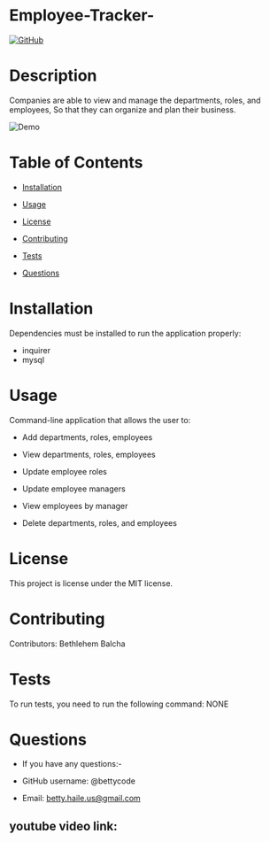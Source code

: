 # Employee-Tracker-



[![GitHub](https://img.shields.io/github/license/bettycode/Employee-Tracker-?logo=MIT&style=plastic)](https://github.com/BB/Employee-Tracker-)

# Description

Companies are able to view and manage the departments, roles, and employees, So that they can organize and plan their business.



![Demo](employeeT.gif)


# Table of Contents

* [Installation](#installation)

* [Usage](#usage)

* [License](#license)

* [Contributing](#contributing)

* [Tests](#tests)

* [Questions](#questions)

# Installation

Dependencies must be installed to run the application properly: 

* inquirer
* mysql

# Usage

Command-line application that allows the user to:


* Add departments, roles, employees


* View departments, roles, employees


* Update employee roles


* Update employee managers


* View employees by manager


* Delete departments, roles, and employees

# License

This project is license under the MIT license.

# Contributing

​Contributors: Bethlehem Balcha

# Tests

To run tests, you need to run the following command: NONE

# Questions

* If you have any questions:-

* GitHub username: @bettycode

* Email: betty.haile.us@gmail.com

## youtube video link: 

